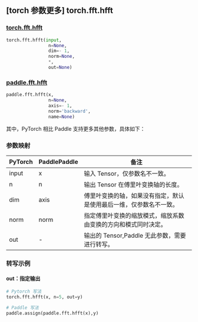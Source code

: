 ## [torch 参数更多] torch.fft.hfft

### [torch.fft.hfft](https://pytorch.org/docs/stable/generated/torch.fft.hfft.html?highlight=hfft#torch.fft.hfft)

```python
torch.fft.hfft(input,
                n=None,
                dim=- 1,
                norm=None,
                *,
                out=None)
```

### [paddle.fft.hfft](https://www.paddlepaddle.org.cn/documentation/docs/zh/api/paddle/fft/hfft_cn.html)

```python
paddle.fft.hfft(x,
                n=None,
                axis=- 1,
                norm='backward',
                name=None)
```

其中，PyTorch 相比 Paddle 支持更多其他参数，具体如下：
### 参数映射
| PyTorch       | PaddlePaddle | 备注                                                   |
| ------------- | ------------ | ------------------------------------------------------ |
| input         | x            | 输入 Tensor，仅参数名不一致。                            |
| n             | n            | 输出 Tensor 在傅里叶变换轴的长度。                      |
| dim           | axis         | 傅里叶变换的轴，如果没有指定，默认是使用最后一维，仅参数名不一致。|
| norm           |norm          |指定傅里叶变换的缩放模式，缩放系数由变换的方向和模式同时决定。|
| out            | -            |输出的 Tensor,Paddle 无此参数，需要进行转写。              |

### 转写示例
#### out：指定输出
```python
# Pytorch 写法
torch.fft.hfft(x, n=5, out=y)

# Paddle 写法
paddle.assign(paddle.fft.hfft(x),y)
```
